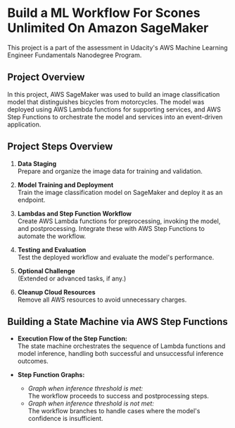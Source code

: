 # Build a ML Workflow For Scones Unlimited On Amazon SageMaker

This project is a part of the assessment in Udacity's AWS Machine Learning Engineer Fundamentals Nanodegree Program.

## Project Overview

In this project, AWS SageMaker was used to build an image classification model that distinguishes bicycles from motorcycles. The model was deployed using AWS Lambda functions for supporting services, and AWS Step Functions to orchestrate the model and services into an event-driven application.

## Project Steps Overview

1. **Data Staging**  
   Prepare and organize the image data for training and validation.

2. **Model Training and Deployment**  
   Train the image classification model on SageMaker and deploy it as an endpoint.

3. **Lambdas and Step Function Workflow**  
   Create AWS Lambda functions for preprocessing, invoking the model, and postprocessing. Integrate these with AWS Step Functions to automate the workflow.

4. **Testing and Evaluation**  
   Test the deployed workflow and evaluate the model's performance.

5. **Optional Challenge**  
   (Extended or advanced tasks, if any.)

6. **Cleanup Cloud Resources**  
   Remove all AWS resources to avoid unnecessary charges.

## Building a State Machine via AWS Step Functions

- **Execution Flow of the Step Function:**  
  The state machine orchestrates the sequence of Lambda functions and model inference, handling both successful and unsuccessful inference outcomes.

- **Step Function Graphs:**  
  - *Graph when inference threshold is met:*  
    The workflow proceeds to success and postprocessing steps.
  - *Graph when inference threshold is not met:*  
    The workflow branches to handle cases where the model's confidence is insufficient.
